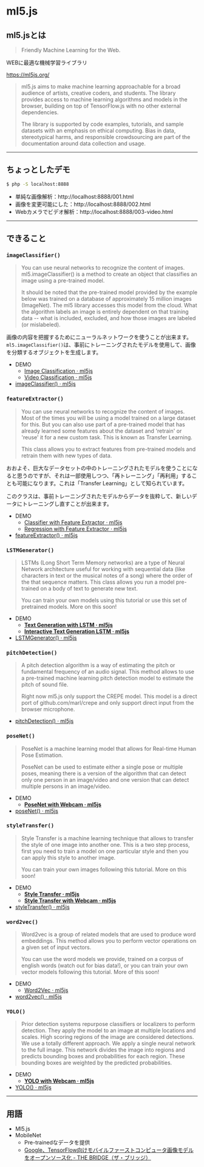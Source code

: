 # ml5.js

## ml5.jsとは

> Friendly Machine Learning for the Web.

WEBに最適な機械学習ライブラリ

https://ml5js.org/

> ml5.js aims to make machine learning approachable for a broad audience of artists, creative coders, and students. The library provides access to machine learning algorithms and models in the browser, building on top of TensorFlow.js with no other external dependencies.
>
> The library is supported by code examples, tutorials, and sample datasets with an emphasis on ethical computing. Bias in data, stereotypical harms, and responsible crowdsourcing are part of the documentation around data collection and usage.

---

## ちょっとしたデモ

```sh
$ php -S localhost:8888
```

- 単純な画像解析：http://localhost:8888/001.html
- 画像を変更可能にした：http://localhost:8888/002.html
- Webカメラでビデオ解析：http://localhost:8888/003-video.html

---

## できること

### `imageClassifier()`

> You can use neural networks to recognize the content of images. ml5.imageClassifier() is a method to create an object that classifies an image using a pre-trained model.
>
> It should be noted that the pre-trained model provided by the example below was trained on a database of approximately 15 million images (ImageNet). The ml5 library accesses this model from the cloud. What the algorithm labels an image is entirely dependent on that training data -- what is included, excluded, and how those images are labeled (or mislabeled).

画像の内容を把握するためにニューラルネットワークを使うことが出来ます。`ml5.imageClassifier()`は、事前にトレーニングされたモデルを使用して、画像を分類するオブジェクトを生成します。

- DEMO
  - [Image Classification · ml5js](https://ml5js.org/docs/image-classification-example)
  - [Video Classification · ml5js](https://ml5js.org/docs/video-classification-example)
- [imageClassifier() · ml5js](https://ml5js.org/docs/ImageClassifier)

### `featureExtractor()`

> You can use neural networks to recognize the content of images. Most of the times you will be using a model trained on a large dataset for this. But you can also use part of a pre-trained model that has already learned some features about the dataset and 'retrain' or 'reuse' it for a new custom task. This is known as Transfer Learning.
>
> This class allows you to extract features from pre-trained models and retrain them with new types of data.

おおよそ、巨大なデータセットの中のトレーニングされたモデルを使うことになると思うのですが、それは一部使用しつつ、「再トレーニング」「再利用」することも可能になります。これは「Transfer Learning」として知られています。

このクラスは、事前トレーニングされたモデルからデータを抜粋して、新しいデータにトレーニングし直すことが出来ます。

- DEMO
  - [Classifier with Feature Extractor · ml5js](https://ml5js.org/docs/custom-classifier)
  - [Regression with Feature Extractor · ml5js](https://ml5js.org/docs/custom-regression)
- [featureExtractor() · ml5js](https://ml5js.org/docs/FeatureExtractor)

### `LSTMGenerator()`

> LSTMs (Long Short Term Memory networks) are a type of Neural Network architecture useful for working with sequential data (like characters in text or the musical notes of a song) where the order of the that sequence matters. This class allows you run a model pre-trained on a body of text to generate new text.
>
> You can train your own models using this tutorial or use this set of pretrained models. More on this soon!

- DEMO
  - [**Text Generation with LSTM · ml5js**](https://ml5js.org/docs/lstm-example)
  - **[Interactive Text Generation LSTM · ml5js](https://ml5js.org/docs/lstm-interactive-example)**
- [LSTMGenerator() · ml5js](https://ml5js.org/docs/LSTMGenerator)

### `pitchDetection()`

> A pitch detection algorithm is a way of estimating the pitch or fundamental frequency of an audio signal. This method allows to use a pre-trained machine learning pitch detection model to estimate the pitch of sound file.
>
> Right now ml5.js only support the CREPE model. This model is a direct port of github.com/marl/crepe and only support direct input from the browser microphone.

- [pitchDetection() · ml5js](https://ml5js.org/docs/PitchDetection)

### `poseNet()`

> PoseNet is a machine learning model that allows for Real-time Human Pose Estimation.
>
> PoseNet can be used to estimate either a single pose or multiple poses, meaning there is a version of the algorithm that can detect only one person in an image/video and one version that can detect multiple persons in an image/video.

- DEMO
  - [**PoseNet with Webcam · ml5js**](https://ml5js.org/docs/posenet-webcam)
- [poseNet() · ml5js](https://ml5js.org/docs/PoseNet)

### `styleTransfer()`

> Style Transfer is a machine learning technique that allows to transfer the style of one image into another one. This is a two step process, first you need to train a model on one particular style and then you can apply this style to another image.
>
> You can train your own images following this tutorial. More on this soon!

- DEMO
  - **[Style Transfer · ml5js](https://ml5js.org/docs/style-transfer-image-example)**
  - [**Style Transfer with Webcam · ml5js**](https://ml5js.org/docs/style-transfer-webcam-example)
- [styleTransfer() · ml5js](https://ml5js.org/docs/StyleTransfer)

### `word2vec()`

> Word2vec is a group of related models that are used to produce word embeddings. This method allows you to perform vector operations on a given set of input vectors.
>
> You can use the word models we provide, trained on a corpus of english words (watch out for bias data!), or you can train your own vector models following this tutorial. More of this soon!

- DEMO
  - [Word2Vec · ml5js](https://ml5js.org/docs/word2vec-example)
- [word2vec() · ml5js](https://ml5js.org/docs/Word2vec)

### `YOLO()`

> Prior detection systems repurpose classifiers or localizers to perform detection. They apply the model to an image at multiple locations and scales. High scoring regions of the image are considered detections. We use a totally different approach. We apply a single neural network to the full image. This network divides the image into regions and predicts bounding boxes and probabilities for each region. These bounding boxes are weighted by the predicted probabilities.

- DEMO
  - [**YOLO with Webcam · ml5js**](https://ml5js.org/docs/yolo-webcam)
- [YOLO() · ml5js](https://ml5js.org/docs/YOLO)

---

## 用語

- Ml5.js
- MobileNet
  - Pre-trainedなデータを提供
  - [Google、TensorFlow向けモバイルファーストコンピュータ画像モデルをオープンソース化 - THE BRIDGE（ザ・ブリッジ）](http://thebridge.jp/2017/06/google-open-sources-mobile-first-computer-vision-models-for-tensorflow)